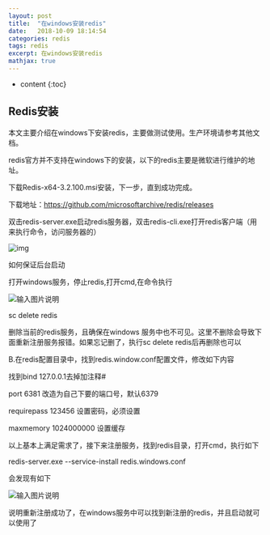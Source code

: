 ```yaml
---
layout: post
title:  "在windows安装redis"
date:   2018-10-09 18:14:54
categories: redis
tags: redis
excerpt: 在windows安装redis
mathjax: true
---
```


* content
{:toc}
## Redis安装

本文主要介绍在windows下安装redis，主要做测试使用。生产环境请参考其他文档。

redis官方并不支持在windows下的安装，以下的redis主要是微软进行维护的地址。

下载Redis-x64-3.2.100.msi安装，下一步，直到成功完成。

下载地址：https://github.com/microsoftarchive/redis/releases

   双击redis-server.exe启动redis服务器，双击redis-cli.exe打开redis客户端（用来执行命令，访问服务器的）

![img](https://images2015.cnblogs.com/blog/578448/201611/578448-20161123152255112-1262260125.png)



如何保证后台启动

打开windows服务，停止redis,打开cmd,在命令执行

![输入图片说明](https://images.gitee.com/uploads/images/2018/1009/093537_a0f91776_626204.png)



sc delete redis

删除当前的redis服务，且确保在windows 服务中也不可见。这里不删除会导致下面重新注册服务报错。如果忘记删了，执行sc delete redis后再删除也可以

B.在redis配置目录中，找到redis.window.conf配置文件，修改如下内容

找到bind 127.0.0.1去掉加注释#

port 6381 改造为自己下要的端口号，默认6379

requirepass 123456 设置密码，必须设置

maxmemory 1024000000 设置缓存

以上基本上满足需求了，接下来注册服务，找到redis目录，打开cmd，执行如下

redis-server.exe --service-install redis.windows.conf

会发现有如下

![输入图片说明](https://images.gitee.com/uploads/images/2018/0921/102856_312e1326_626204.png)

说明重新注册成功了，在windows服务中可以找到新注册的redis，并且启动就可以使用了